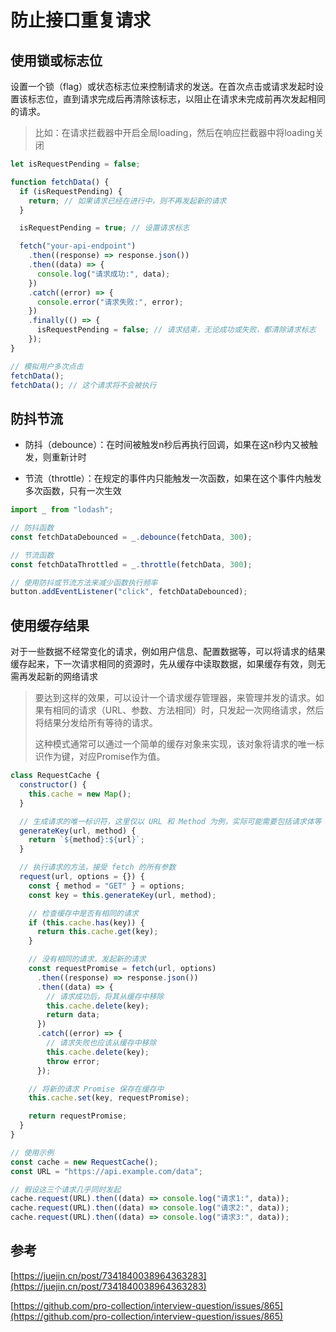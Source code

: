 # 防止接口重复请求

## 使用锁或标志位

设置一个锁（flag）或状态标志位来控制请求的发送。在首次点击或请求发起时设置该标志位，直到请求完成后再清除该标志，以阻止在请求未完成前再次发起相同的请求。

> 比如：在请求拦截器中开启全局loading，然后在响应拦截器中将loading关闭

```js
let isRequestPending = false;

function fetchData() {
  if (isRequestPending) {
    return; // 如果请求已经在进行中，则不再发起新的请求
  }

  isRequestPending = true; // 设置请求标志

  fetch("your-api-endpoint")
    .then((response) => response.json())
    .then((data) => {
      console.log("请求成功:", data);
    })
    .catch((error) => {
      console.error("请求失败:", error);
    })
    .finally(() => {
      isRequestPending = false; // 请求结束，无论成功或失败，都清除请求标志
    });
}

// 模拟用户多次点击
fetchData();
fetchData(); // 这个请求将不会被执行
```

## 防抖节流

- 防抖（debounce）：在时间被触发n秒后再执行回调，如果在这n秒内又被触发，则重新计时

- 节流（throttle）：在规定的事件内只能触发一次函数，如果在这个事件内触发多次函数，只有一次生效

```js
import _ from "lodash";

// 防抖函数
const fetchDataDebounced = _.debounce(fetchData, 300);

// 节流函数
const fetchDataThrottled = _.throttle(fetchData, 300);

// 使用防抖或节流方法来减少函数执行频率
button.addEventListener("click", fetchDataDebounced);
```

## 使用缓存结果

对于一些数据不经常变化的请求，例如用户信息、配置数据等，可以将请求的结果缓存起来，下一次请求相同的资源时，先从缓存中读取数据，如果缓存有效，则无需再发起新的网络请求

> 要达到这样的效果，可以设计一个请求缓存管理器，来管理并发的请求。如果有相同的请求（URL、参数、方法相同）时，只发起一次网络请求，然后将结果分发给所有等待的请求。
> 
> 这种模式通常可以通过一个简单的缓存对象来实现，该对象将请求的唯一标识作为键，对应Promise作为值。

```js
class RequestCache {
  constructor() {
    this.cache = new Map();
  }

  // 生成请求的唯一标识符，这里仅以 URL 和 Method 为例，实际可能需要包括请求体等
  generateKey(url, method) {
    return `${method}:${url}`;
  }

  // 执行请求的方法，接受 fetch 的所有参数
  request(url, options = {}) {
    const { method = "GET" } = options;
    const key = this.generateKey(url, method);

    // 检查缓存中是否有相同的请求
    if (this.cache.has(key)) {
      return this.cache.get(key);
    }

    // 没有相同的请求，发起新的请求
    const requestPromise = fetch(url, options)
      .then((response) => response.json())
      .then((data) => {
        // 请求成功后，将其从缓存中移除
        this.cache.delete(key);
        return data;
      })
      .catch((error) => {
        // 请求失败也应该从缓存中移除
        this.cache.delete(key);
        throw error;
      });

    // 将新的请求 Promise 保存在缓存中
    this.cache.set(key, requestPromise);

    return requestPromise;
  }
}

// 使用示例
const cache = new RequestCache();
const URL = "https://api.example.com/data";

// 假设这三个请求几乎同时发起
cache.request(URL).then((data) => console.log("请求1:", data));
cache.request(URL).then((data) => console.log("请求2:", data));
cache.request(URL).then((data) => console.log("请求3:", data));
```


## 参考

[https://juejin.cn/post/7341840038964363283](https://juejin.cn/post/7341840038964363283)

[https://github.com/pro-collection/interview-question/issues/865](https://github.com/pro-collection/interview-question/issues/865)